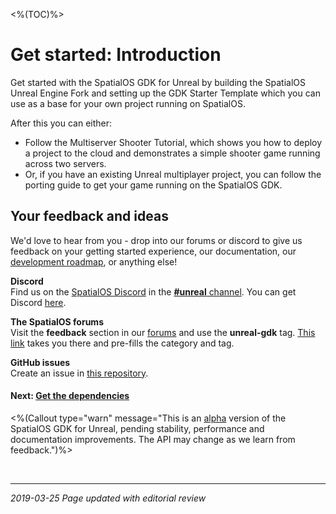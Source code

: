 <%(TOC)%>
# Get started: Introduction

Get started with the SpatialOS GDK for Unreal by building the SpatialOS Unreal Engine Fork and setting up the GDK Starter Template which you can use as a base for your own project running on SpatialOS.

After this you can either:

* Follow the Multiserver Shooter Tutorial, which shows you how to deploy a project to the cloud and demonstrates a simple shooter game running across two servers.
* Or, if you have an existing Unreal multiplayer project, you can follow the porting guide to get your game running on  the SpatialOS GDK.

## Your feedback and ideas

We'd love to hear from you - drop into our forums or discord to give us feedback on your getting started experience, our documentation, our [development roadmap](https://github.com/spatialos/UnrealGDK/projects/1), or anything else!

**Discord**</br>
Find us on the [SpatialOS Discord](https://discord.gg/vAT7RSU) in the [**#unreal** channel](https://discordapp.com/channels/311273633307951114/339471548647866368).
You can get Discord [here](https://discordapp.com/).

**The SpatialOS forums**</br>
Visit the **feedback** section in our [forums](https://forums.improbable.io/) and use the **unreal-gdk** tag. [This link](https://forums.improbable.io/new-topic?category=Feedback&tags=unreal-gdk) takes you there and pre-fills the category and tag.

**GitHub issues**</br>
Create an issue in [this repository](https://github.com/spatialos/UnrealGDK/issues).

#### Next: [Get the dependencies]({{urlRoot}}/content/get-started/dependencies.md)

<%(Callout type="warn" message="This is an [alpha](https://docs.improbable.io/reference/latest/shared/release-policy#maturity-stages) version of the SpatialOS GDK for Unreal, pending stability, performance and documentation improvements. The API may change as we learn from feedback.")%>

<br/>

------
_2019-03-25 Page updated with editorial review_

